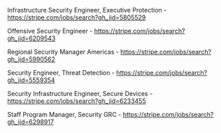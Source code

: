 Infrastructure Security Engineer, Executive Protection - https://stripe.com/jobs/search?gh_jid=5805529

Offensive Security Engineer - https://stripe.com/jobs/search?gh_jid=6209543

Regional Security Manager Americas - https://stripe.com/jobs/search?gh_jid=5990562

Security Engineer, Threat Detection  - https://stripe.com/jobs/search?gh_jid=5559354

Security Infrastructure Engineer, Secure Devices - https://stripe.com/jobs/search?gh_jid=6233455

Staff Program Manager, Security GRC - https://stripe.com/jobs/search?gh_jid=6298917

